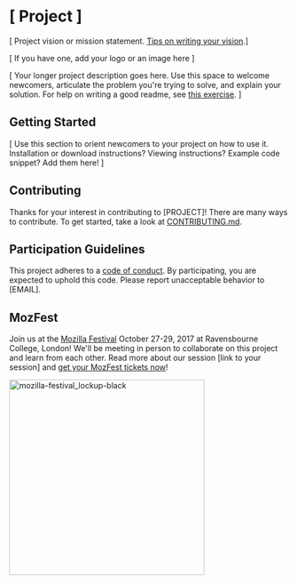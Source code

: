 # [ Project ]

[ Project vision or mission statement. [Tips on writing your vision](https://acabunoc.github.io/mozfest-open-projects-2016/articles/vision/).]

[ If you have one, add your logo or an image here ]

[ Your longer project description goes here. Use this space to welcome newcomers, articulate the problem you're trying to solve, and explain your solution. For help on writing a good readme, see [this exercise](http://mozillascience.github.io/working-open-workshop/writing_readme/). ]

## Getting Started

[ Use this section to orient newcomers to your project on how to use it. Installation or download instructions? Viewing instructions? Example code snippet? Add them here! ]

## Contributing

Thanks for your interest in contributing to [PROJECT]! There are many ways to contribute. To get started, take a look at [CONTRIBUTING.md](CONTRIBUTING.md).

## Participation Guidelines

This project adheres to a [code of conduct](CODE_OF_CONDUCT.md). By participating, you are expected to uphold this code. Please report unacceptable behavior to [EMAIL].

## MozFest

Join us at the [Mozilla Festival](http://mozillafestival.org/) October 27-29, 2017 at Ravensbourne College, London! We'll be meeting in person to collaborate on this project and learn from each other. Read more about our session [link to your session] and [get your MozFest tickets now](https://mozillafestival.org/tickets)!

<img width="352" alt="mozilla-festival_lockup-black" src="https://user-images.githubusercontent.com/617994/31743944-cedd2278-b411-11e7-9229-b5ce5ce5588b.png">
